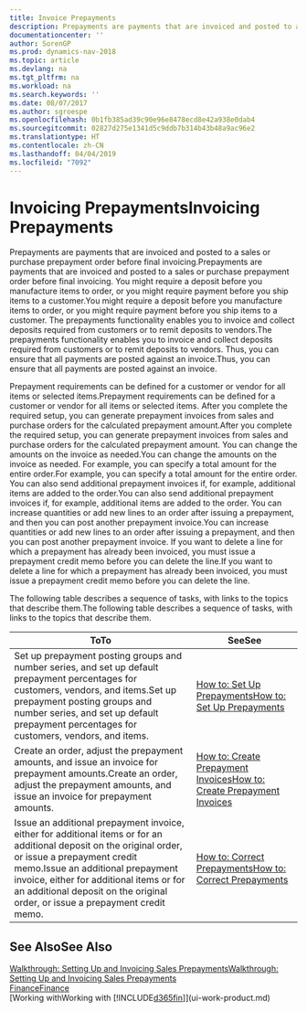 ```yaml
---
title: Invoice Prepayments
description: Prepayments are payments that are invoiced and posted to a sales or purchase prepayment order before final invoicing. You might require a deposit before you manufacture items to order, or you might require payment before you ship items to a customer. The prepayments functionality enables you to invoice and collect deposits required from customers or to remit deposits to vendors. Thus, you can ensure that all payments are posted against an invoice.
documentationcenter: ''
author: SorenGP
ms.prod: dynamics-nav-2018
ms.topic: article
ms.devlang: na
ms.tgt_pltfrm: na
ms.workload: na
ms.search.keywords: ''
ms.date: 08/07/2017
ms.author: sgroespe
ms.openlocfilehash: 0b1fb385ad39c90e96e8478ecd8e42a938e0dab4
ms.sourcegitcommit: 02827d275e1341d5c9ddb7b314b43b48a9ac96e2
ms.translationtype: HT
ms.contentlocale: zh-CN
ms.lasthandoff: 04/04/2019
ms.locfileid: "7092"
---
```

# <a name="invoicing-prepayments"></a><span data-ttu-id="d5dab-106">Invoicing Prepayments</span><span class="sxs-lookup"><span data-stu-id="d5dab-106">Invoicing Prepayments</span></span>
<span data-ttu-id="d5dab-107">Prepayments are payments that are invoiced and posted to a sales or purchase prepayment order before final invoicing.</span><span class="sxs-lookup"><span data-stu-id="d5dab-107">Prepayments are payments that are invoiced and posted to a sales or purchase prepayment order before final invoicing.</span></span> <span data-ttu-id="d5dab-108">You might require a deposit before you manufacture items to order, or you might require payment before you ship items to a customer.</span><span class="sxs-lookup"><span data-stu-id="d5dab-108">You might require a deposit before you manufacture items to order, or you might require payment before you ship items to a customer.</span></span> <span data-ttu-id="d5dab-109">The prepayments functionality enables you to invoice and collect deposits required from customers or to remit deposits to vendors.</span><span class="sxs-lookup"><span data-stu-id="d5dab-109">The prepayments functionality enables you to invoice and collect deposits required from customers or to remit deposits to vendors.</span></span> <span data-ttu-id="d5dab-110">Thus, you can ensure that all payments are posted against an invoice.</span><span class="sxs-lookup"><span data-stu-id="d5dab-110">Thus, you can ensure that all payments are posted against an invoice.</span></span>  

 <span data-ttu-id="d5dab-111">Prepayment requirements can be defined for a customer or vendor for all items or selected items.</span><span class="sxs-lookup"><span data-stu-id="d5dab-111">Prepayment requirements can be defined for a customer or vendor for all items or selected items.</span></span> <span data-ttu-id="d5dab-112">After you complete the required setup, you can generate prepayment invoices from sales and purchase orders for the calculated prepayment amount.</span><span class="sxs-lookup"><span data-stu-id="d5dab-112">After you complete the required setup, you can generate prepayment invoices from sales and purchase orders for the calculated prepayment amount.</span></span> <span data-ttu-id="d5dab-113">You can change the amounts on the invoice as needed.</span><span class="sxs-lookup"><span data-stu-id="d5dab-113">You can change the amounts on the invoice as needed.</span></span> <span data-ttu-id="d5dab-114">For example, you can specify a total amount for the entire order.</span><span class="sxs-lookup"><span data-stu-id="d5dab-114">For example, you can specify a total amount for the entire order.</span></span> <span data-ttu-id="d5dab-115">You can also send additional prepayment invoices if, for example, additional items are added to the order.</span><span class="sxs-lookup"><span data-stu-id="d5dab-115">You can also send additional prepayment invoices if, for example, additional items are added to the order.</span></span> <span data-ttu-id="d5dab-116">You can increase quantities or add new lines to an order after issuing a prepayment, and then you can post another prepayment invoice.</span><span class="sxs-lookup"><span data-stu-id="d5dab-116">You can increase quantities or add new lines to an order after issuing a prepayment, and then you can post another prepayment invoice.</span></span> <span data-ttu-id="d5dab-117">If you want to delete a line for which a prepayment has already been invoiced, you must issue a prepayment credit memo before you can delete the line.</span><span class="sxs-lookup"><span data-stu-id="d5dab-117">If you want to delete a line for which a prepayment has already been invoiced, you must issue a prepayment credit memo before you can delete the line.</span></span>  

 <span data-ttu-id="d5dab-118">The following table describes a sequence of tasks, with links to the topics that describe them.</span><span class="sxs-lookup"><span data-stu-id="d5dab-118">The following table describes a sequence of tasks, with links to the topics that describe them.</span></span>

|**<span data-ttu-id="d5dab-119">To</span><span class="sxs-lookup"><span data-stu-id="d5dab-119">To</span></span>**|**<span data-ttu-id="d5dab-120">See</span><span class="sxs-lookup"><span data-stu-id="d5dab-120">See</span></span>**|  
|------------|-------------|  
|<span data-ttu-id="d5dab-121">Set up prepayment posting groups and number series, and set up default prepayment percentages for customers, vendors, and items.</span><span class="sxs-lookup"><span data-stu-id="d5dab-121">Set up prepayment posting groups and number series, and set up default prepayment percentages for customers, vendors, and items.</span></span>|[<span data-ttu-id="d5dab-122">How to: Set Up Prepayments</span><span class="sxs-lookup"><span data-stu-id="d5dab-122">How to: Set Up Prepayments</span></span>](finance-set-up-prepayments.md)|
|<span data-ttu-id="d5dab-123">Create an order, adjust the prepayment amounts, and issue an invoice for prepayment amounts.</span><span class="sxs-lookup"><span data-stu-id="d5dab-123">Create an order, adjust the prepayment amounts, and issue an invoice for prepayment amounts.</span></span>|[<span data-ttu-id="d5dab-124">How to: Create Prepayment Invoices</span><span class="sxs-lookup"><span data-stu-id="d5dab-124">How to: Create Prepayment Invoices</span></span>](finance-how-to-create-prepayment-invoices.md)|  
|<span data-ttu-id="d5dab-125">Issue an additional prepayment invoice, either for additional items or for an additional deposit on the original order, or issue a prepayment credit memo.</span><span class="sxs-lookup"><span data-stu-id="d5dab-125">Issue an additional prepayment invoice, either for additional items or for an additional deposit on the original order, or issue a prepayment credit memo.</span></span>|[<span data-ttu-id="d5dab-126">How to: Correct Prepayments</span><span class="sxs-lookup"><span data-stu-id="d5dab-126">How to: Correct Prepayments</span></span>](finance-how-to-correct-prepayments.md)|  

## <a name="see-also"></a><span data-ttu-id="d5dab-127">See Also</span><span class="sxs-lookup"><span data-stu-id="d5dab-127">See Also</span></span>  
[<span data-ttu-id="d5dab-128">Walkthrough: Setting Up and Invoicing Sales Prepayments</span><span class="sxs-lookup"><span data-stu-id="d5dab-128">Walkthrough: Setting Up and Invoicing Sales Prepayments</span></span>](walkthrough-setting-up-and-invoicing-sales-prepayments.md)  
[<span data-ttu-id="d5dab-129">Finance</span><span class="sxs-lookup"><span data-stu-id="d5dab-129">Finance</span></span>](finance.md)  
[<span data-ttu-id="d5dab-130">Working with</span><span class="sxs-lookup"><span data-stu-id="d5dab-130">Working with</span></span> [!INCLUDE[d365fin](includes/d365fin_md.md)]](ui-work-product.md)
